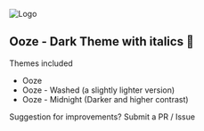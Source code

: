 ![Logo](https://github.com/spixooze/ooze-vscode-theme/blob/master/images/logo.png 'Logo')

## Ooze - Dark Theme with italics 👊

Themes included

- Ooze
- Ooze - Washed (a slightly lighter version)
- Ooze - Midnight (Darker and higher contrast)

Suggestion for improvements? Submit a PR / Issue
